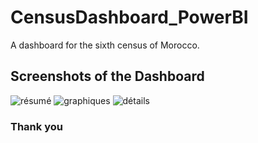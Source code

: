 # CensusDashboard_PowerBI
A dashboard for the sixth census of Morocco.

## Screenshots of the Dashboard

![résumé](https://github.com/user-attachments/assets/77aa7dba-c08e-4d14-9dab-1b5aab95997d)
![graphiques](https://github.com/user-attachments/assets/fcf21f4e-e376-4168-9040-07a59d28dfaa)
![détails](https://github.com/user-attachments/assets/2ee0f1af-bc4c-44c8-8a75-013b614a09c5)

### Thank you
